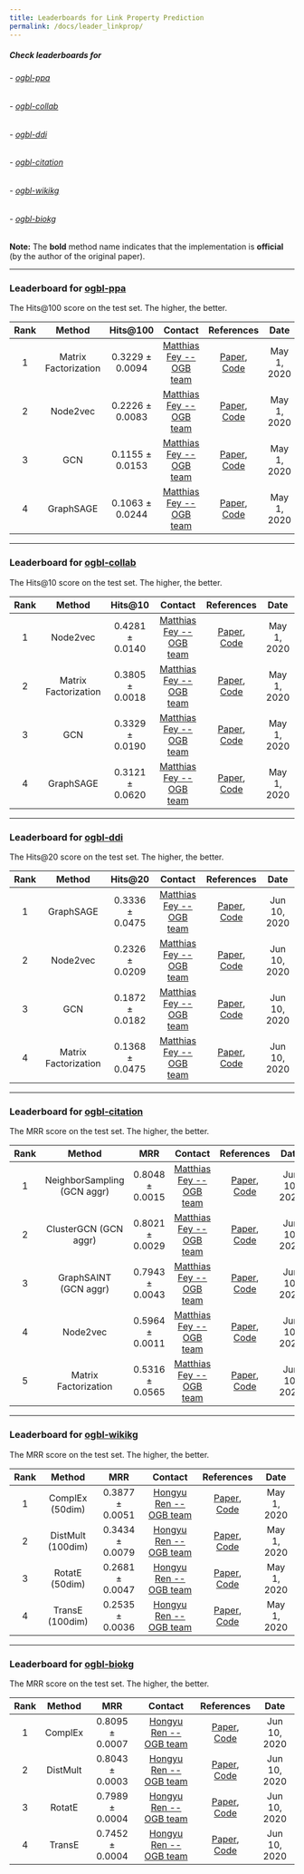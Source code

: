 ```yaml
---
title: Leaderboards for Link Property Prediction
permalink: /docs/leader_linkprop/
---
```


##### Check leaderboards for
###### - [ogbl-ppa](#ogbl-ppa)
###### - [ogbl-collab](#ogbl-collab)
###### - [ogbl-ddi](#ogbl-ddi)
###### - [ogbl-citation](#ogbl-citation)
###### - [ogbl-wikikg](#ogbl-wikikg)
###### - [ogbl-biokg](#ogbl-biokg)

**Note:** The **bold** method name indicates that the implementation is **official** (by the author of the original paper).


<a name="ogbl-ppa"/>

-------

### Leaderboard for [ogbl-ppa](../linkprop/#ogbl-ppa)
The Hits@100 score on the test set. The higher, the better.

| Rank  | Method | Hits@100 | Contact | References | Date 
|:----:|:-----:|:------:|:-----:|:-----:|:-----:|
|  1  |  Matrix Factorization  | 0.3229 ± 0.0094   | [Matthias Fey -- OGB team](mailto:matthias.fey@tu-dortmund.de) | [Paper](https://arxiv.org/abs/2005.00687), [Code](https://github.com/snap-stanford/ogb/tree/master/examples/linkproppred/ppa) | May 1, 2020 | 
|  2  |  Node2vec  | 0.2226 ± 0.0083   | [Matthias Fey -- OGB team](mailto:matthias.fey@tu-dortmund.de) | [Paper](https://arxiv.org/abs/1607.00653), [Code](https://github.com/snap-stanford/ogb/tree/master/examples/linkproppred/ppa) | May 1, 2020 | 
|  3  |  GCN  | 0.1155 ± 0.0153   | [Matthias Fey -- OGB team](mailto:matthias.fey@tu-dortmund.de) | [Paper](https://arxiv.org/abs/1609.02907), [Code](https://github.com/snap-stanford/ogb/tree/master/examples/linkproppred/ppa) | May 1, 2020 | 
|  4  |  GraphSAGE  | 0.1063 ± 0.0244   | [Matthias Fey -- OGB team](mailto:matthias.fey@tu-dortmund.de) | [Paper](https://arxiv.org/abs/1706.02216), [Code](https://github.com/snap-stanford/ogb/tree/master/examples/linkproppred/ppa) | May 1, 2020 | 




<a name="ogbl-collab"/>

-------

### Leaderboard for [ogbl-collab](../linkprop/#ogbl-collab)
The Hits@10 score on the test set. The higher, the better.

| Rank  | Method | Hits@10 | Contact | References | Date 
|:----:|:-----:|:------:|:-----:|:-----:|:-----:|
|  1  |  Node2vec  | 0.4281 ± 0.0140   | [Matthias Fey -- OGB team](mailto:matthias.fey@tu-dortmund.de) | [Paper](https://arxiv.org/abs/1607.00653), [Code](https://github.com/snap-stanford/ogb/tree/master/examples/linkproppred/collab) | May 1, 2020 | 
|  2  |  Matrix Factorization  | 0.3805 ± 0.0018   | [Matthias Fey -- OGB team](mailto:matthias.fey@tu-dortmund.de) | [Paper](https://arxiv.org/abs/2005.00687), [Code](https://github.com/snap-stanford/ogb/tree/master/examples/linkproppred/collab) | May 1, 2020 | 
|  3  |  GCN  | 0.3329 ± 0.0190   | [Matthias Fey -- OGB team](mailto:matthias.fey@tu-dortmund.de) | [Paper](https://arxiv.org/abs/1609.02907), [Code](https://github.com/snap-stanford/ogb/tree/master/examples/linkproppred/collab) | May 1, 2020 | 
|  4  |  GraphSAGE  | 0.3121 ± 0.0620   | [Matthias Fey -- OGB team](mailto:matthias.fey@tu-dortmund.de) | [Paper](https://arxiv.org/abs/1706.02216), [Code](https://github.com/snap-stanford/ogb/tree/master/examples/linkproppred/collab) | May 1, 2020 | 




<a name="ogbl-ddi"/>

-------

### Leaderboard for [ogbl-ddi](../linkprop/#ogbl-ddi)
The Hits@20 score on the test set. The higher, the better.

| Rank  | Method | Hits@20 | Contact | References | Date 
|:----:|:-----:|:------:|:-----:|:-----:|:-----:|
|  1  |  GraphSAGE  | 0.3336 ± 0.0475   | [Matthias Fey -- OGB team](mailto:matthias.fey@tu-dortmund.de) | [Paper](https://arxiv.org/abs/1706.02216), [Code](https://github.com/snap-stanford/ogb/tree/master/examples/linkproppred/ddi) | Jun 10, 2020 | 
|  2  |  Node2vec  | 0.2326 ± 0.0209   | [Matthias Fey -- OGB team](mailto:matthias.fey@tu-dortmund.de) | [Paper](https://arxiv.org/abs/1607.00653), [Code](https://github.com/snap-stanford/ogb/tree/master/examples/linkproppred/ddi) | Jun 10, 2020 | 
|  3  |  GCN  | 0.1872 ± 0.0182   | [Matthias Fey -- OGB team](mailto:matthias.fey@tu-dortmund.de) | [Paper](https://arxiv.org/abs/1609.02907), [Code](https://github.com/snap-stanford/ogb/tree/master/examples/linkproppred/ddi) | Jun 10, 2020 | 
|  4  |  Matrix Factorization  | 0.1368 ± 0.0475   | [Matthias Fey -- OGB team](mailto:matthias.fey@tu-dortmund.de) | [Paper](https://arxiv.org/abs/2005.00687), [Code](https://github.com/snap-stanford/ogb/tree/master/examples/linkproppred/ddi) | Jun 10, 2020 | 




<a name="ogbl-citation"/>

-------

### Leaderboard for [ogbl-citation](../linkprop/#ogbl-citation)
The MRR score on the test set. The higher, the better.

| Rank  | Method | MRR | Contact | References | Date 
|:----:|:-----:|:------:|:-----:|:-----:|:-----:|
|  1  |  NeighborSampling (GCN aggr)  | 0.8048 ± 0.0015   | [Matthias Fey -- OGB team](mailto:matthias.fey@tu-dortmund.de) | [Paper](https://arxiv.org/abs/1706.02216), [Code](https://github.com/snap-stanford/ogb/tree/master/examples/linkproppred/citation) | Jun 10, 2020 | 
|  2  |  ClusterGCN (GCN aggr)  | 0.8021 ± 0.0029   | [Matthias Fey -- OGB team](mailto:matthias.fey@tu-dortmund.de) | [Paper](https://arxiv.org/abs/1905.07953), [Code](https://github.com/snap-stanford/ogb/tree/master/examples/linkproppred/citation) | Jun 10, 2020 | 
|  3  |  GraphSAINT (GCN aggr)  | 0.7943 ± 0.0043   | [Matthias Fey -- OGB team](mailto:matthias.fey@tu-dortmund.de) | [Paper](https://arxiv.org/abs/1907.04931), [Code](https://github.com/snap-stanford/ogb/tree/master/examples/linkproppred/citation) | Jun 10, 2020 | 
|  4  |  Node2vec  | 0.5964 ± 0.0011   | [Matthias Fey -- OGB team](mailto:matthias.fey@tu-dortmund.de) | [Paper](https://arxiv.org/abs/1607.00653), [Code](https://github.com/snap-stanford/ogb/tree/master/examples/linkproppred/citation) | Jun 10, 2020 | 
|  5  |  Matrix Factorization  | 0.5316 ± 0.0565   | [Matthias Fey -- OGB team](mailto:matthias.fey@tu-dortmund.de) | [Paper](https://arxiv.org/abs/2005.00687), [Code](https://github.com/snap-stanford/ogb/tree/master/examples/linkproppred/citation) | Jun 10, 2020 | 





<a name="ogbl-wikikg"/>

-------

### Leaderboard for [ogbl-wikikg](../linkprop/#ogbl-wikikg)
The MRR score on the test set. The higher, the better.

| Rank  | Method | MRR | Contact | References | Date 
|:----:|:-----:|:------:|:-----:|:-----:|:-----:|
|  1  |  ComplEx (50dim)  | 0.3877 ± 0.0051   | [Hongyu Ren -- OGB team](mailto:hyren@cs.stanford.edu) | [Paper](https://arxiv.org/abs/1606.06357), [Code](https://github.com/snap-stanford/ogb/tree/master/examples/linkproppred/wikikg) | May 1, 2020 | 
|  2  |  DistMult (100dim)  | 0.3434 ± 0.0079   | [Hongyu Ren -- OGB team](mailto:hyren@cs.stanford.edu) | [Paper](https://arxiv.org/abs/1412.6575), [Code](https://github.com/snap-stanford/ogb/tree/master/examples/linkproppred/wikikg) | May 1, 2020 | 
|  3  |  RotatE (50dim)  | 0.2681 ± 0.0047   | [Hongyu Ren -- OGB team](mailto:hyren@cs.stanford.edu) | [Paper](https://arxiv.org/abs/1902.10197), [Code](https://github.com/snap-stanford/ogb/tree/master/examples/linkproppred/wikikg) | May 1, 2020 | 
|  4  |  TransE (100dim)  | 0.2535 ± 0.0036   | [Hongyu Ren -- OGB team](mailto:hyren@cs.stanford.edu) | [Paper](https://papers.nips.cc/paper/5071-translating-embeddings-for-modeling-multi-relational-data.pdf), [Code](https://github.com/snap-stanford/ogb/tree/master/examples/linkproppred/wikikg) | May 1, 2020 | 





<a name="ogbl-biokg"/>

-------

### Leaderboard for [ogbl-biokg](../linkprop/#ogbl-biokg)
The MRR score on the test set. The higher, the better.

| Rank  | Method | MRR | Contact | References | Date 
|:----:|:-----:|:------:|:-----:|:-----:|:-----:|
|  1  |  ComplEx  | 0.8095 ± 0.0007   | [Hongyu Ren -- OGB team](mailto:hyren@cs.stanford.edu) | [Paper](https://arxiv.org/abs/1606.06357), [Code](https://github.com/snap-stanford/ogb/tree/master/examples/linkproppred/biokg) | Jun 10, 2020 | 
|  2  |  DistMult  | 0.8043 ± 0.0003   | [Hongyu Ren -- OGB team](mailto:hyren@cs.stanford.edu) | [Paper](https://arxiv.org/abs/1412.6575), [Code](https://github.com/snap-stanford/ogb/tree/master/examples/linkproppred/biokg) | Jun 10, 2020 | 
|  3  |  RotatE  | 0.7989 ± 0.0004   | [Hongyu Ren -- OGB team](mailto:hyren@cs.stanford.edu) | [Paper](https://arxiv.org/abs/1902.10197), [Code](https://github.com/snap-stanford/ogb/tree/master/examples/linkproppred/biokg) | Jun 10, 2020 | 
|  4  |  TransE  | 0.7452 ± 0.0004   | [Hongyu Ren -- OGB team](mailto:hyren@cs.stanford.edu) | [Paper](https://papers.nips.cc/paper/5071-translating-embeddings-for-modeling-multi-relational-data.pdf), [Code](https://github.com/snap-stanford/ogb/tree/master/examples/linkproppred/biokg) | Jun 10, 2020 | 






